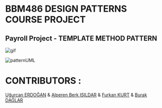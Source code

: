 # BBM486 DESIGN PATTERNS COURSE PROJECT

## Payroll Project - TEMPLATE METHOD PATTERN

![gif](https://github.com/ugurcanerdogan/BBM486Project/blob/dev/Untitled%20Project.gif)

![patternUML](https://github.com/ugurcanerdogan/BBM486Project/blob/dev/templatemethod.jpg)


# CONTRIBUTORS : 
[Uğurcan ERDOĞAN](https://github.com/ugurcanerdogan) &
[Alperen Berk IŞILDAR](https://github.com/alperenisildar) &
[Furkan KURT](https://github.com/furquark) &
[Burak DAĞLAR](https://github.com/brkdaglar)

